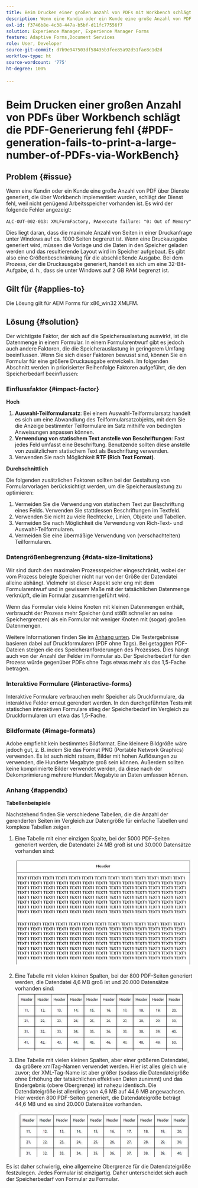 ```yaml
---
title: Beim Drucken einer großen Anzahl von PDFs mit Workbench schlägt die PDF-Generierung fehl
description: Wenn eine Kundin oder ein Kunde eine große Anzahl von PDF über Dienste generiert, die über Workbench implementiert wurden, schlägt der Druckdienst fehl.
exl-id: f3746b8e-4c38-447a-b5bf-d11fc77556f7
solution: Experience Manager, Experience Manager Forms
feature: Adaptive Forms,Document Services
role: User, Developer
source-git-commit: d7b9e947503df58435b3fee85a92d51fae8c1d2d
workflow-type: ht
source-wordcount: '775'
ht-degree: 100%

---
```


# Beim Drucken einer großen Anzahl von PDFs über Workbench schlägt die PDF-Generierung fehl {#PDF-generation-fails-to-print-a-large-number-of-PDFs-via-WorkBench}

## Problem {#issue}

Wenn eine Kundin oder ein Kunde eine große Anzahl von PDF über Dienste generiert, die über Workbench implementiert wurden, schlägt der Dienst fehl, weil nicht genügend Arbeitsspeicher vorhanden ist. Es wird der folgende Fehler angezeigt:

`ALC-OUT-002-013: XMLFormFactory, PAexecute failure: "0: Out of Memory"`

<!-- Attached is a simplified template (BollatoRiservatiLandscape_table_simple.xdp) that simulates the problem.
Using the Designer, if we associate the template "BollatoRiservatiLandscape_table_semplice.xdp" with the XML file "BollatoRiservati.xml" during the generation of the pdf, the process comes to occupy 1.6 Gb of RAM. On the server side, with the complete template, the pdf generation process breaks down, occupying 2 GB of RAM.-->

Dies liegt daran, dass die maximale Anzahl von Seiten in einer Druckanfrage unter Windows auf ca. 1000 Seiten begrenzt ist. Wenn eine Druckausgabe generiert wird, müssen die Vorlage und die Daten in den Speicher geladen werden und das resultierende Layout wird im Speicher aufgebaut. Es gibt also eine Größenbeschränkung für die abschließende Ausgabe. Bei dem Prozess, der die Druckausgabe generiert, handelt es sich um eine 32-Bit-Aufgabe, d. h., dass sie unter Windows auf 2 GB RAM <!--and 4 GB on UNIX--> begrenzt ist.

## Gilt für {#applies-to}

Die Lösung gilt für AEM Forms <!--JEE Server and AEM Forms on OSGi Server--> für x86_win32 XMLFM.

## Lösung {#solution}

Der wichtigste Faktor, der sich auf die Speicherauslastung auswirkt, ist die Datenmenge in einem Formular. In einem Formularentwurf gibt es jedoch auch andere Faktoren, die die Speicherauslastung in geringerem Umfang beeinflussen. Wenn Sie sich dieser Faktoren bewusst sind, können Sie ein Formular für eine größere Druckausgabe entwickeln. Im folgenden Abschnitt werden in priorisierter Reihenfolge Faktoren aufgeführt, die den Speicherbedarf beeinflussen:

### Einflussfaktor {#impact-factor}

**Hoch**

1. **Auswahl-Teilformularsatz**: Bei einem Auswahl-Teilformularsatz handelt es sich um eine Abwandlung des Teilformularsatzobjekts, mit dem Sie die Anzeige bestimmter Teilformulare im Satz mithilfe von bedingten Anweisungen anpassen können.
1. **Verwendung von statischem Text anstelle von Beschriftungen**: Fast jedes Feld umfasst eine Beschriftung. Benutzende sollten diese anstelle von zusätzlichem statischem Text als Beschriftung verwenden.
1. Verwenden Sie nach Möglichkeit **RTF (Rich Text Format)**.

**Durchschnittlich**

Die folgenden zusätzlichen Faktoren sollten bei der Gestaltung von Formularvorlagen berücksichtigt werden, um die Speicherauslastung zu optimieren:

1. Vermeiden Sie die Verwendung von statischem Text zur Beschriftung eines Felds. Verwenden Sie stattdessen Beschriftungen im Textfeld.
2. Verwenden Sie nicht zu viele Rechtecke, Linien, Objekte und Tabellen.
3. Vermeiden Sie nach Möglichkeit die Verwendung von Rich-Text- und Auswahl-Teilformularen.
4. Vermeiden Sie eine übermäßige Verwendung von (verschachtelten) Teilformularen.

### Datengrößenbegrenzung {#data-size-limitations}

Wir sind durch den maximalen Prozessspeicher eingeschränkt, wobei der vom Prozess belegte Speicher nicht nur von der Größe der Datendatei alleine abhängt. Vielmehr ist dieser Aspekt sehr eng mit dem Formularentwurf und in gewissem Maße mit der tatsächlichen Datenmenge verknüpft, die im Formular zusammengeführt wird.

Wenn das Formular viele kleine Knoten mit kleinen Datenmengen enthält, verbraucht der Prozess mehr Speicher (und stößt schneller an seine Speichergrenzen) als ein Formular mit weniger Knoten mit (sogar) großen Datenmengen.

Weitere Informationen finden Sie im [Anhang unten](#appendix). Die Testergebnisse basieren dabei auf Druckformularen (PDF ohne Tags). Bei getaggten PDF-Dateien steigen die des Speicheranforderungen des Prozesses. Dies hängt auch von der Anzahl der Felder im Formular ab. Der Speicherbedarf für den Prozess würde gegenüber PDFs ohne Tags etwas mehr als das 1,5-Fache betragen.

### Interaktive Formulare {#interactive-forms}

Interaktive Formulare verbrauchen mehr Speicher als Druckformulare, da interaktive Felder erneut gerendert werden. In den durchgeführten Tests mit statischen interaktiven Formulare stieg der Speicherbedarf im Vergleich zu Druckformularen um etwa das 1,5-Fache.

### Bildformate {#image-formats}

Adobe empfiehlt kein bestimmtes Bildformat. Eine kleinere Bildgröße wäre jedoch gut, z. B. indem Sie das Format PNG (Portable Network Graphics) verwenden. Es ist auch nicht ratsam, Bilder mit hohen Auflösungen zu verwenden, die Hunderte Megabyte groß sein können. Außerdem sollten keine komprimierte Bilder verwendet werden, da diese nach der Dekomprimierung mehrere Hundert Megabyte an Daten umfassen können.

### Anhang {#appendix}

**Tabellenbeispiele**

Nachstehend finden Sie verschiedene Tabellen, die die Anzahl der gerenderten Seiten im Vergleich zur Datengröße für einfache Tabellen und komplexe Tabellen zeigen.

1. Eine Tabelle mit einer einzigen Spalte, bei der 5000 PDF-Seiten generiert werden, die Datendatei 24 MB groß ist und 30.000 Datensätze vorhanden sind:

   ![Tabelle mit einer Spalte](/help/forms/using/assets/table_single_column.png)

1. Eine Tabelle mit vielen kleinen Spalten, bei der 800 PDF-Seiten generiert werden, die Datendatei 4,6 MB groß ist und 20.000 Datensätze vorhanden sind:
   ![Tabelle mit vielen kleinen Spalten](/help/forms/using/assets/table_many_small_columns.png)

1. Eine Tabelle mit vielen kleinen Spalten, aber einer größeren Datendatei, da größere xmlTag-Namen verwendet werden.
Hier ist alles gleich wie zuvor; der XML-Tag-Name ist aber größer (sodass die Datendateigröße ohne Erhöhung der tatsächlichen effektiven Daten zunimmt) und das Endergebnis (obere Obergrenze) ist nahezu identisch. Die Datendateigröße ist allerdings von 4,6 MB auf 44,6 MB angewachsen. Hier werden 800 PDF-Seiten generiert, die Datendateigröße beträgt 44,6 MB und es sind 20.000 Datensätze vorhanden.

   ![Tabelle mit größerem XML-Tag-Namen](/help/forms/using/assets/table_bigger_xml_tagname.png)

Es ist daher schwierig, eine allgemeine Obergrenze für die Datendateigröße festzulegen. Jedes Formular ist einzigartig. Daher unterscheidet sich auch der Speicherbedarf von Formular zu Formular.
